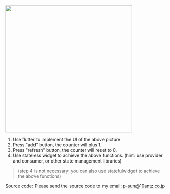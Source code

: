 <img src="https://aiservice.s3-ap-northeast-1.amazonaws.com/tmp/sample3.png" width="400" align="middle" />


1. Use flutter to implement the UI of the above picture
2. Press "add" button,  the counter will plus 1. 
3. Press "refresh" button,  the counter will reset to 0.
4. Use stateless widget to achieve the above functions. (hint:  use provider and consumer,  or other state management libraries)
> (step  4 is not necessary,  you can also use statefulwidget to achieve the above functions)

Source code:
Please send the source code to my email:  p-sun@10antz.co.jp

